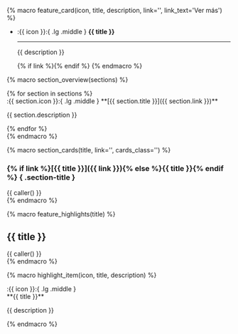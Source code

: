 {% macro feature_card(icon, title, description, link='', link_text='Ver más') %}
-   :{{ icon }}:{ .lg .middle } **{{ title }}**

    ---

    {{ description }}

    {% if link %}<a href="{{ link }}" class="card-link"></a>{% endif %}
{% endmacro %}

{% macro section_overview(sections) %}
<div class="section-overview" markdown>
{% for section in sections %}
<div class="overview-item" markdown>
:{{ section.icon }}:{ .lg .middle } **[{{ section.title }}]({{ section.link }})**

{{ section.description }}
</div>
{% endfor %}
</div>
{% endmacro %}

{% macro section_cards(title, link='', cards_class='') %}
### {% if link %}[{{ title }}]({{ link }}){% else %}{{ title }}{% endif %} { .section-title }

<div class="grid cards" markdown>
{{ caller() }}
</div>
{% endmacro %}

{% macro feature_highlights(title) %}
## {{ title }}

<div class="feature-highlights" markdown>
{{ caller() }}
</div>
{% endmacro %}

{% macro highlight_item(icon, title, description) %}
<div class="highlight-item" markdown>
:{{ icon }}:{ .lg .middle }

<div class="content" markdown>
**{{ title }}**

{{ description }}
</div>
</div>
{% endmacro %} 